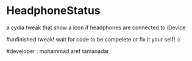 # HeadphoneStatus
a cydia tweak that show a icon if headphones are connected to iDevice
 
#unfinished tweak!
wait for code to be compelete or fix it your self! :)

#developer :
mohammad aref tamanadar